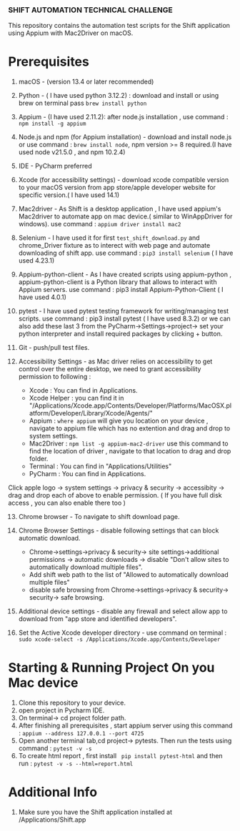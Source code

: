 ### SHIFT AUTOMATION TECHNICAL CHALLENGE

This repository contains the automation test scripts for the Shift application using Appium with Mac2Driver on macOS.


# Prerequisites

1. macOS - (version 13.4 or later recommended)
2. Python - ( I have used python 3.12.2) : download and install or using brew on terminal pass `brew install python`
3. Appium - (I have used 2.11.2): after node.js installation , use command : `npm install -g appium`
4. Node.js and npm (for Appium installation) - download and install node.js or use command : `brew install node`, npm version >= 8 required.(I have used node v21.5.0 , and npm 10.2.4)
5. IDE - PyCharm preferred
6. Xcode (for accessibility settings) - download xcode compatible version to your macOS version from app store/apple developer website for specific version.( I have used 14.1) 
7. Mac2driver - As Shift is a desktop application , I have used appium's Mac2driver to automate app on mac device.( similar to WinAppDriver for windows).
                use command : `appium driver install mac2`
8. Selenium - I have used it for first `test_shift_download.py` and chrome_Driver fixture as to interect with web page and automate downloading of shift app.
              use command : `pip3 install selenium` ( I have used 4.23.1)
9. Appium-python-client - As I have created scripts using appium-python , appium-python-client is a Python library that allows to interact with Appium servers.
              use command : pip3 install Appium-Python-Client ( I have used 4.0.1)
10. pytest - I have used pytest testing framework for writing/managing test scripts. use command : pip3 install pytest ( I have used 8.3.2)
             or we can also add these last 3 from the PyCharm->Settings->project-> set your python interpreter and install required packages by clicking + button.
11.  Git -  push/pull test files.
12.  Accessibility Settings - as Mac driver relies on accessibility to get control over the entire desktop, we need to grant accessibility permission to following :

      - Xcode : You can find in Applications.
      - Xcode Helper : you can find it in "/Applications/Xcode.app/Contents/Developer/Platforms/MacOSX.platform/Developer/Library/Xcode/Agents/"
      - Appium : `where appium` will give you location on your device , navigate to appium file which has no extention and drag and drop to system settings.
      - Mac2Driver : `npm list -g appium-mac2-driver` use this command to find the location of driver , navigate to that location to drag and drop folder.
      - Terminal : You can find in "Applications/Utilities"
      - PyCharm : You can find in Applications.

  Click apple logo -> system settings -> privacy & security -> accessibity -> drag and drop each of above to enable permission.
  ( If you have full disk access , you can also enable there too )

13.  Chrome browser - To navigate to shift download page.
14.  Chrome Browser Settings -  disable following settings that can block automatic download.

        - Chrome->settings->privacy & security-> site settings->additional permissions -> automatic downloads -> disable "Don't allow sites to automatically download multiple files".
        - Add shift web path to the list of "Allowed to automatically download multiple files"
        - disable safe browsing from Chrome->settings->privacy & security-> security-> safe browsing.
15. Additional device settings -  disable any firewall and select allow app to download from "app store and identified developers".
16. Set the Active Xcode developer directory -  use command on terminal : `sudo xcode-select -s /Applications/Xcode.app/Contents/Developer`


# Starting & Running Project On you Mac device

1. Clone this repository to your device.
2. open project in Pycharm IDE.
3. On terminal-> cd project folder path.
4. After finishing all prerequisites , start appium server using this command : `appium --address 127.0.0.1 --port 4725`
5. Open another terminal tab,cd project-> pytests. Then run the tests using command : `pytest -v -s`
6. To create html report , first install ` pip install pytest-html` and then run : `pytest -v -s --html=report.html`

# Additional Info

1. Make sure you have the Shift application installed at /Applications/Shift.app
